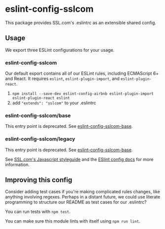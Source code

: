 # eslint-config-sslcom

This package provides SSL.com's .eslintrc as an extensible shared config.

## Usage

We export three ESLint configurations for your usage.

### eslint-config-sslcom

Our default export contains all of our ESLint rules, including ECMAScript 6+ and React. It requires `eslint`, `eslint-plugin-import`, and `eslint-plugin-react`.

1. `npm install --save-dev eslint-config-airbnb eslint-plugin-import eslint-plugin-react eslint`
2. add `"extends": "sslcom"` to your .eslintrc

### eslint-config-sslcom/base

This entry point is deprecated. See [eslint-config-sslcom-base](https://npmjs.com/eslint-config-sslcom-base).

### eslint-config-sslcom/legacy

This entry point is deprecated. See [eslint-config-sslcom-base](https://npmjs.com/eslint-config-sslcom-base).

See [SSL.com's Javascript styleguide](https://github.com/sslcom/javascript) and
the [ESlint config docs](http://eslint.org/docs/user-guide/configuring#extending-configuration-files)
for more information.

## Improving this config

Consider adding test cases if you're making complicated rules changes, like anything involving regexes. Perhaps in a distant future, we could use literate programming to structure our README as test cases for our .eslintrc?

You can run tests with `npm test`.

You can make sure this module lints with itself using `npm run lint`.
